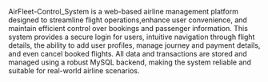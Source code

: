 AirFleet-Control_System is a web-based airline management platform designed to streamline flight operations,enhance user convenience, and maintain efficient control over bookings and passenger information. 
This system provides a secure login for users, intuitive navigation through flight details, the ability to add user profiles, manage journey and payment details, and even cancel booked flights.
All data and transactions are stored and managed using a robust MySQL backend, making the system reliable and suitable for real-world airline scenarios.
